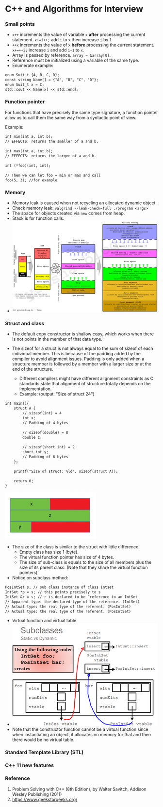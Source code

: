 # C++ and Algorithms for Interview

### Small points

- `x++` increments the value of variable `x` **after** processing the current statement. `x+=i++;` add `i` to `x` then increase `i` by 1. 
- `++x` increments the value of `x` **before** processing the current statement. `x+=++i;` increase `i` and add `i+1` to `x`.
- Array is passed by reference. `array = &array[0]`.
- Reference must be initialized using a variable of the same type.
- Enumerate example:
```
enum Suit_t {A, B, C, D};
const string Name[] = {"A", "B", "C", "D"};
enum Suit_t x = C;
std::cout << Name[x] << std::endl;
```

### Function pointer

For functions that have precisely the same type signature, a function pointer allow us to call them the same way from a syntactic point of view.

Example:

```
int min(int a, int b);
// EFFECTS: returns the smaller of a and b.

int max(int a, int b);
// EFFECTS: returns the larger of a and b.

int (*foo)(int, int);

// Then we can let foo = min or max and call
foo(5, 3); //for example
```

### Memory
 - Memory leak is caused when not recycling an allocated dynamic object.
 - Check memory leak: `valgrind --leak-check=full ./program <args>`
 - The space for objects created via `new` comes from heap.
 - Stack is for function calls.
 - ![Memory segmentation](./images/virtual-memory.jpg)

### Struct and class
 - The default copy constructor is shallow copy, which works when there is not points in the member of that data type.  
 
 - The sizeof for a struct is not always equal to the sum of sizeof of each individual member. This is because of the padding added by the compiler to avoid alignment issues. Padding is only added when a structure member is followed by a member with a larger size or at the end of the structure.
 
    - Different compilers might have different alignment constraints as C standards state that alignment of structure totally depends on the implementation.
    - Example: (output: "Size of struct 24")
```
int main(){
    struct A {
        // sizeof(int) = 4
        int x;
        // Padding of 4 bytes
  
        // sizeof(double) = 8
        double z;
  
        // sizeof(short int) = 2
        short int y;
        // Padding of 6 bytes
    };
  
    printf("Size of struct: %ld", sizeof(struct A));
  
    return 0;
}
```
![Size of struct](./images/struct_sizeof_ep.png)

  - The size of the class is similar to the struct with little difference.
    - Empty class has size 1 (byte).
    - The virtual function pointer has size of 4 bytes.
    - The size of sub-class is equals to the size of all members plus the size of its parent class. (Note that they share the virtual function pointers) 
  - Notice on subclass method:
```
PosIntSet s; // sub class instance of class Intset
IntSet *p = s; // this points precisely to s
IntSet &r = s; // r is declared to be “reference to an IntSet
// Apparent type: the declared type of the reference. (IntSet)
// Actual type: the real type of the referent. (PosIntSet)
// Actual type: the real type of the referent. (PosIntSet)
```
 - Virtual function and virtual table
 - ![Vatble](./images/vtable.png)
 - Note that the constructor function cannot be a virtual function since when instantiating an object, it allocates no memory for that and then there would be no virtual table.

### Standard Template Library (STL)



### C++ 11 new features

### Reference
  1. Problem Solving with C++ (8th Edition), by Walter Savitch, Addison Wesley Publishing (2011)
  2. https://www.geeksforgeeks.org/
 
